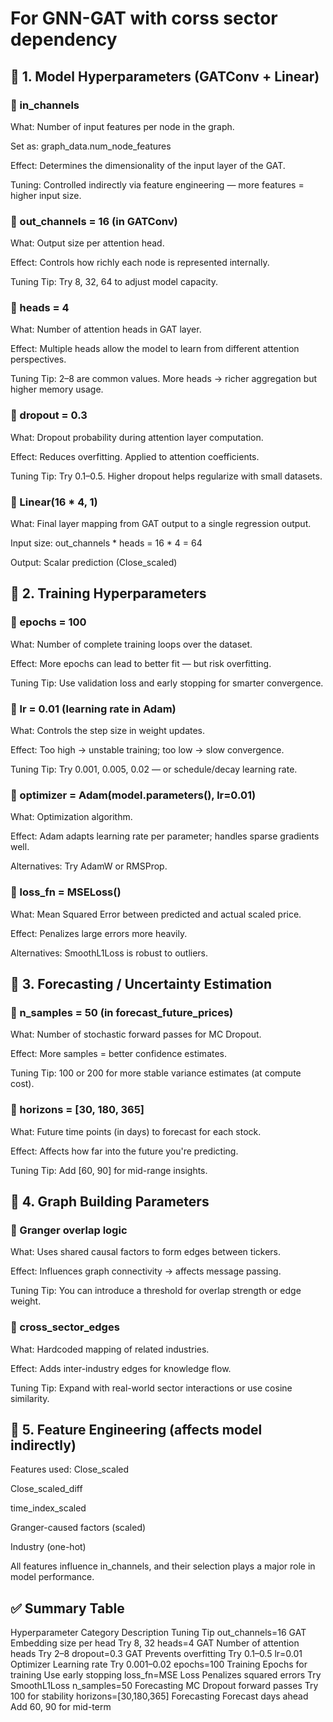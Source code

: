# For GNN-GAT with corss sector dependency 
## 🔷 1. Model Hyperparameters (GATConv + Linear)
### 🔸 in_channels
What: Number of input features per node in the graph.

Set as: graph_data.num_node_features

Effect: Determines the dimensionality of the input layer of the GAT.

Tuning: Controlled indirectly via feature engineering — more features = higher input size.

### 🔸 out_channels = 16 (in GATConv)
What: Output size per attention head.

Effect: Controls how richly each node is represented internally.

Tuning Tip: Try 8, 32, 64 to adjust model capacity.

### 🔸 heads = 4
What: Number of attention heads in GAT layer.

Effect: Multiple heads allow the model to learn from different attention perspectives.

Tuning Tip: 2–8 are common values. More heads → richer aggregation but higher memory usage.

### 🔸 dropout = 0.3
What: Dropout probability during attention layer computation.

Effect: Reduces overfitting. Applied to attention coefficients.

Tuning Tip: Try 0.1–0.5. Higher dropout helps regularize with small datasets.

### 🔸 Linear(16 * 4, 1)
What: Final layer mapping from GAT output to a single regression output.

Input size: out_channels * heads = 16 * 4 = 64

Output: Scalar prediction (Close_scaled)

## 🔷 2. Training Hyperparameters
### 🔸 epochs = 100
What: Number of complete training loops over the dataset.

Effect: More epochs can lead to better fit — but risk overfitting.

Tuning Tip: Use validation loss and early stopping for smarter convergence.

### 🔸 lr = 0.01 (learning rate in Adam)
What: Controls the step size in weight updates.

Effect: Too high → unstable training; too low → slow convergence.

Tuning Tip: Try 0.001, 0.005, 0.02 — or schedule/decay learning rate.

### 🔸 optimizer = Adam(model.parameters(), lr=0.01)
What: Optimization algorithm.

Effect: Adam adapts learning rate per parameter; handles sparse gradients well.

Alternatives: Try AdamW or RMSProp.

### 🔸 loss_fn = MSELoss()
What: Mean Squared Error between predicted and actual scaled price.

Effect: Penalizes large errors more heavily.

Alternatives: SmoothL1Loss is robust to outliers.

## 🔷 3. Forecasting / Uncertainty Estimation
### 🔸 n_samples = 50 (in forecast_future_prices)
What: Number of stochastic forward passes for MC Dropout.

Effect: More samples = better confidence estimates.

Tuning Tip: 100 or 200 for more stable variance estimates (at compute cost).

### 🔸 horizons = [30, 180, 365]
What: Future time points (in days) to forecast for each stock.

Effect: Affects how far into the future you're predicting.

Tuning Tip: Add [60, 90] for mid-range insights.

## 🔷 4. Graph Building Parameters
### 🔸 Granger overlap logic
What: Uses shared causal factors to form edges between tickers.

Effect: Influences graph connectivity → affects message passing.

Tuning Tip: You can introduce a threshold for overlap strength or edge weight.

### 🔸 cross_sector_edges
What: Hardcoded mapping of related industries.

Effect: Adds inter-industry edges for knowledge flow.

Tuning Tip: Expand with real-world sector interactions or use cosine similarity.

## 🔷 5. Feature Engineering (affects model indirectly)
Features used:
Close_scaled

Close_scaled_diff

time_index_scaled

Granger-caused factors (scaled)

Industry (one-hot)

All features influence in_channels, and their selection plays a major role in model performance.

## ✅ Summary Table
Hyperparameter	Category	Description	Tuning Tip
out_channels=16	GAT	Embedding size per head	Try 8, 32
heads=4	GAT	Number of attention heads	Try 2–8
dropout=0.3	GAT	Prevents overfitting	Try 0.1–0.5
lr=0.01	Optimizer	Learning rate	Try 0.001–0.02
epochs=100	Training	Epochs for training	Use early stopping
loss_fn=MSE	Loss	Penalizes squared errors	Try SmoothL1Loss
n_samples=50	Forecasting	MC Dropout forward passes	Try 100 for stability
horizons=[30,180,365]	Forecasting	Forecast days ahead	Add 60, 90 for mid-term
